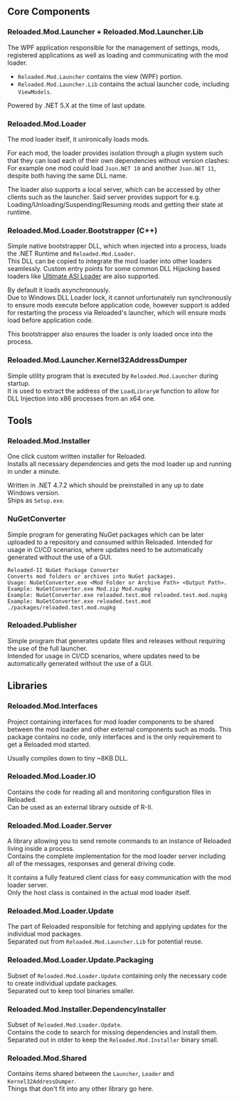 

## Core Components

### Reloaded.Mod.Launcher + Reloaded.Mod.Launcher.Lib
The WPF application responsible for the management of settings, mods, registered applications as well as loading and communicating with the mod loader.  

- `Reloaded.Mod.Launcher` contains the view (WPF) portion.  
- `Reloaded.Mod.Launcher.Lib` contains the actual launcher code, including `ViewModels`.  

Powered by .NET 5.X at the time of last update.

### Reloaded.Mod.Loader
The mod loader itself, it unironically loads mods.  

For each mod, the loader provides isolation through a plugin system such that they can load each of their own dependencies without version clashes: For example one mod could load `Json.NET 10` and another `Json.NET 11`, despite both having the same DLL name.  

The loader also supports a local server, which can be accessed by other clients such as the launcher. Said server provides support for e.g. Loading/Unloading/Suspending/Resuming mods and getting their state at runtime.

### Reloaded.Mod.Loader.Bootstrapper (C++)
Simple native bootstrapper DLL, which when injected into a process, loads the .NET Runtime and `Reloaded.Mod.Loader`.  
This DLL can be copied to integrate the mod loader into other loaders seamlessly. 
Custom entry points for some common DLL Hijacking based loaders like [Ultimate ASI Loader](https://github.com/ThirteenAG/Ultimate-ASI-Loader) are also supported.  

By default it loads asynchronously.  
Due to Windows DLL Loader lock, it cannot unfortunately run synchronously to ensure mods execute before application code, however support is added for restarting the process via Reloaded's launcher, which will ensure mods load before application code.  

This bootstrapper also ensures the loader is only loaded once into the process.  

### Reloaded.Mod.Launcher.Kernel32AddressDumper
Simple utility program that is executed by `Reloaded.Mod.Launcher` during startup.  
It is used to extract the address of the `LoadLibraryW` function to allow for DLL Injection into x86 processes from an x64 one.

## Tools

### Reloaded.Mod.Installer
One click custom written installer for Reloaded.  
Installs all necessary dependencies and gets the mod loader up and running in under a minute.  

Written in .NET 4.7.2 which should be preinstalled in any up to date Windows version.  
Ships as `Setup.exe`.

### NuGetConverter
Simple program for generating NuGet packages which can be later uploaded to a repository and consumed within Reloaded.
Intended for usage in CI/CD scenarios, where updates need to be automatically generated without the use of a GUI.  

```
Reloaded-II NuGet Package Converter
Converts mod folders or archives into NuGet packages.
Usage: NuGetConverter.exe <Mod Folder or Archive Path> <Output Path>.
Example: NuGetConverter.exe Mod.zip Mod.nupkg
Example: NuGetConverter.exe reloaded.test.mod reloaded.test.mod.nupkg
Example: NuGetConverter.exe reloaded.test.mod ./packages/reloaded.test.mod.nupkg
```

### Reloaded.Publisher
Simple program that generates update files and releases without requiring the use of the full launcher.  
Intended for usage in CI/CD scenarios, where updates need to be automatically generated without the use of a GUI.  

## Libraries

### Reloaded.Mod.Interfaces 
Project containing interfaces for mod loader components to be shared between the mod loader and other external components such as mods. This package contains no code, only interfaces and is the only requirement to get a Reloaded mod started.  

Usually compiles down to tiny ~8KB DLL.

### Reloaded.Mod.Loader.IO
Contains the code for reading all and monitoring configuration files in Reloaded.  
Can be used as an external library outside of R-II.  

### Reloaded.Mod.Loader.Server
A library allowing you to send remote commands to an instance of Reloaded living inside a process.  
Contains the complete implementation for the mod loader server including all of the messages, responses and general driving code.  

It contains a fully featured client class for easy communication with the mod loader server.  
Only the host class is contained in the actual mod loader itself.

### Reloaded.Mod.Loader.Update
The part of Reloaded responsible for fetching and applying updates for the individual mod packages.  
Separated out from `Reloaded.Mod.Launcher.Lib` for potential reuse.  

### Reloaded.Mod.Loader.Update.Packaging
Subset of `Reloaded.Mod.Loader.Update` containing only the necessary code to create individual update packages.  
Separated out to keep tool binaries smaller.

### Reloaded.Mod.Installer.DependencyInstaller
Subset of `Reloaded.Mod.Loader.Update`.  
Contains the code to search for missing dependencies and install them.  
Separated out in otder to keep the `Reloaded.Mod.Installer` binary small.

### Reloaded.Mod.Shared
Contains items shared between the `Launcher`, `Loader` and `Kernel32AddressDumper`.  
Things that don't fit into any other library go here.
